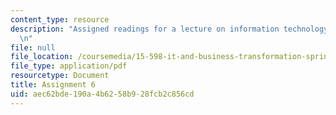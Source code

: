 ```yaml
---
content_type: resource
description: "Assigned readings for a lecture on information technology scenario planning.\r\
  \n"
file: null
file_location: /coursemedia/15-598-it-and-business-transformation-spring-2003/aec62bde190a4b6258b928fcb2c856cd_assignment5.pdf
file_type: application/pdf
resourcetype: Document
title: Assignment 6
uid: aec62bde-190a-4b62-58b9-28fcb2c856cd
---
```

